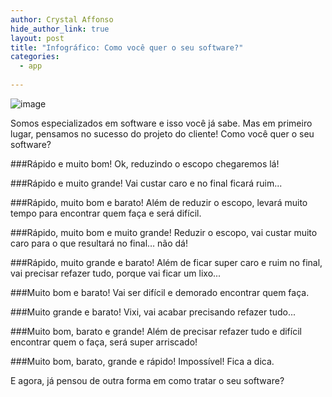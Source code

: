 ```yaml
---
author: Crystal Affonso
hide_author_link: true
layout: post
title: "Infográfico: Como você quer o seu software?"
categories:
  - app
  
---
```


![image](/blog/images/posts/2013-11-22/infografico1.jpg)

<!--more-->

Somos especializados em software e isso você já sabe. Mas em primeiro lugar, pensamos no sucesso do projeto do cliente! Como você quer o seu software?

###Rápido e muito bom!
Ok, reduzindo o escopo chegaremos lá!

###Rápido e muito grande!
Vai custar caro e no final ficará ruim...

###Rápido, muito bom e barato!
Além de reduzir o escopo, levará muito tempo para encontrar quem faça e será difícil.

###Rápido, muito bom e muito grande!
Reduzir o escopo, vai custar muito caro para o que resultará no final… não dá!

###Rápido, muito grande e barato!
Além de ficar super caro e ruim no final, vai precisar refazer tudo, porque vai ficar um lixo...

###Muito bom e barato!
Vai ser difícil e demorado encontrar quem faça.

###Muito grande e barato!
Vixi, vai acabar precisando refazer tudo...

###Muito bom, barato e grande!
Além de precisar refazer tudo e difícil encontrar quem o faça, será super arriscado!

###Muito bom, barato, grande e rápido!
Impossível! Fica a dica.

E agora, já pensou de outra forma em como tratar o seu software?